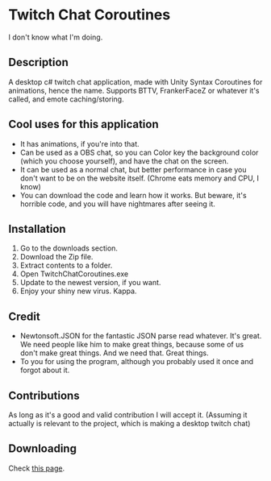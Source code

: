 # Twitch Chat Coroutines

I don't know what I'm doing. 

## Description
A desktop c# twitch chat application, made with Unity Syntax Coroutines for animations, hence the name. Supports BTTV, FrankerFaceZ or whatever it's called, and emote caching/storing. 

## Cool uses for this application
- It has animations, if you're into that.
- Can be used as a OBS chat, so you can Color key the background color (which you choose yourself), and have the chat on the screen.
- It can be used as a normal chat, but better performance in case you don't want to be on the website itself. (Chrome eats memory and CPU, I know)
- You can download the code and learn how it works. But beware, it's horrible code, and you will have nightmares after seeing it.

## Installation
1. Go to the downloads section.
2. Download the Zip file.
3. Extract contents to a folder.
4. Open TwitchChatCoroutines.exe
5. Update to the newest version, if you want.
6. Enjoy your shiny new virus. Kappa.

## Credit
+ Newtonsoft.JSON for the fantastic JSON parse read whatever. It's great. We need people like him to make great things, because some of us don't make great things. And we need that. Great things.
+ To you for using the program, although you probably used it once and forgot about it.

## Contributions
As long as it's a good and valid contribution I will accept it. (Assuming it actually is relevant to the project, which is making a desktop twitch chat)

## Downloading
Check [this page](https://github.com/detolly/twitchchatcoroutines/releases). 
